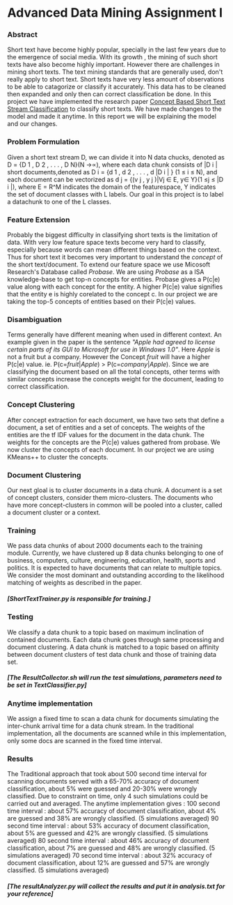 # Advanced Data Mining Assignment I

### Abstract
Short text have become highly popular, specially in the last few years due to the emergence of social media. With its growth , the mining of such short texts have also become highly important. However there are challenges in mining short texts. The text mining standards that are generally used, don't really apply to short text. Short texts have very less amount of observations to be able to catagorize or classify it accurately. This data has to be cleaned then expanded and only then can correct classification be done. In this project we have implemented the research paper [Concept Based Short Text Stream Classification][peiLi] to classify short texts. We have made changes to the model and made it anytime. In this report we will be explaining the model and our changes.

### Problem Formulation
Given a short text stream D, we can divide it into N data chucks, denoted as D = {D 1 , D 2 , . . . , D N}(N →∝), where each data chunk consists of |D i | short documents,denoted as D i = {d 1 , d 2 , . . . , d |D i | } (1 ≤ i ≤ N), and each document can be vectorized as d j = {(v j , y j )|Vj ∈ E, y∈ Y}(1 ≤j ≤ |D i |), where E = R^M indicates the domain of the featurespace, Y indicates the set of document classes with L labels. Our goal in this project is to label a datachunk to one of the L classes.

### Feature Extension
Probably the biggest difficulty in classifying short texts is the limitation of data. With very low feature space texts become very hard to classify, especially because words can mean different things based on the context. Thus for short text it becomes very important to understand the *concept* of the short text/document. To extend our feature space we use Micosoft Research's Database called *Probase*. We are using *Probase* as a ISA knowledge-base to get top-n concepts for entities. Probase gives a P(c|e) value along with each concept for the entity. A higher P(c|e) value signifies that the entity e is highly corelated to the concept c. In our project we are taking the top-5 concepts of entities based on their P(c|e) values.

### Disambiguation
Terms generally have different meaning when used in different context. An example given in the paper is the sentence *"Apple had agreed to license certain parts of its GUI to Microsoft for use in Windows 1.0"*. Here *Apple* is not a fruit but a company. However the Concept *fruit* will have a higher P(c|e) value. ie. P(c=*fruit*|*Apple*) > P(c=*company*|*Apple*). Since we are classifying the document based on all the total concepts, other terms with similar concepts increase the concepts weight for the document, leading to correct classification.

### Concept Clustering
After concept extraction for each document, we have two sets that define a document, a set of entities and a set of concepts. The weights of the entities are the tf IDF values for the document in the data chunk. The weights for the concepts are the P(c|e) values gathered from probase.
We now cluster the concepts of each document. In our project we are using KMeans++ to cluster the concepts.

### Document Clustering
Our next gloal is to cluster documents in a data chunk. A document is a set of concept clusters, consider them micro-clusters. The documents who have more concept-clusters in common will be pooled into a cluster, called a document cluster or a context.

### Training
We pass data chunks of about 2000 documents each to the training module. Currently, we have clustered up  8 data chunks belonging to one of business, computers, culture, engineering, education, health, sports and politics. It is expected to have documents that can relate to multiple topics. We consider the most dominant and outstanding according to the likelihood matching of weights as described in the paper.

##### [ShortTextTrainer.py is responsible for training.]

### Testing
We classify a data chunk to a topic based on maximum inclination of contained documents. Each data chunk goes through same processing and document clustering. A data chunk is matched to a topic based on affinity between document clusters of test data chunk and those of training data set.

##### [The ResultCollector.sh will run the test simulations, parameters need to be set in TextClassifier.py]

### Anytime implementation
We assign a fixed time to scan a data chunk for documents simulating the inter-chunk arrival time for a data chunk stream. In the traditional implementation, all the documents are scanned while in this implementation, only some docs are scanned in the fixed time interval.

### Results
The Traditional approach that took about 500 second time interval for scanning documents served with a 65-70% accuracy of document classification, about 5% were guessed and 20-30% were wrongly classified. Due to constraint on time, only 4 such simulations could be carried out and averaged.
The anytime implementation gives :
100 second time interval : about 57% accuracy of document classification, about 4% are guessed and 38% are wrongly classified. (5 simulations averaged)
90 second time interval : about 53% accuracy of document classification, about 5% are guessed and 42% are wrongly classified. (5 simulations averaged)
80 second time interval : about 46% accuracy of document classification, about 7% are guessed and 48% are wrongly classified. (5 simulations averaged)
70 second time interval : about 32% accuracy of document classification, about 12% are guessed and 57% are wrongly classified. (5 simulations averaged)

##### [The resultAnalyzer.py will collect the results and put it in analysis.txt for your reference]

[peiLi]: <https://www.ncbi.nlm.nih.gov/pubmed/28922135>